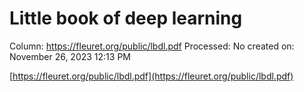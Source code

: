 # Little book of deep learning

Column: https://fleuret.org/public/lbdl.pdf
Processed: No
created on: November 26, 2023 12:13 PM

[https://fleuret.org/public/lbdl.pdf](https://fleuret.org/public/lbdl.pdf)